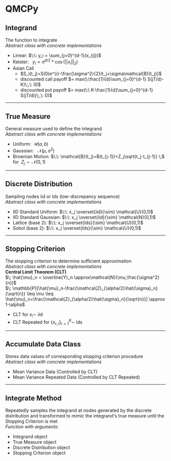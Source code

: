 # QMCPy 

## Integrand
The function to integrate<br>
*Abstract class with concrete implementations*
- Linear: $\:\: y_i = \sum_{j=0}^{d-1}(x_{ij})$
- Keister: $\:\: y_i = \pi^{d/2} * \cos(||x_i||_2)$
- Asian Call
  - $S_i(t_j)=S(0)e^{(r-\frac{\sigma^2}{2})t_j+\sigma\mathcal{B}(t_j)}$
  - discounted call payoff $= max(\:\frac{1}{d}\sum_{j=0}^{d-1} S(jT/d)-K)\;,\: 0)$
  - discounted put payoff $= max(\:\ K-\frac{1}{d}\sum_{j=0}^{d-1} S(jT/d))\;,\: 0)$

<hr>

## True Measure
General measure used to define the integrand<br>
*Abstract class with concrete implementations*
- Uniform:$\:\: \mathcal{U}(a,b)$
- Gaussian: $\:\: \mathcal{N}(\mu,\sigma^2)$
- Brownian Motion: $\:\: \mathcal{B}(t_j)=B(t_{j-1})+Z_j\sqrt{t_j-t_{j-1}} \;$ for $\;Z_j \sim \mathcal{N}(0,1)$

<hr>

## Discrete Distribution
Sampling nodes iid or lds (low-discrepancy sequence)<br>
*Abstract class with concrete implementations*
- IID Standard Uniform: $\:\: x_j \overset{iid}{\sim}   \mathcal{U}(0,1)$
- IID Standard Gaussian: $\:\: x_j \overset{iid}{\sim}   \mathcal{N}(0,1)$
- Lattice (base 2): $\:\: x_j  \overset{lds}{\sim}    \mathcal{U}(0,1)$
- Sobol (base 2): $\:\: x_j \overset{lds}{\sim}    \mathcal{U}(0,1)$


<hr>

## Stopping Criterion
The stopping criterion to determine sufficient approximation<br>
*Abstract class with concrete implementations*
<br><b>Central Limit Theorem (CLT)</b><br>
$\; \hat{\mu}_n = \overline{Y}_n \approx\mathcal{N}(\mu,\frac{\sigma^2}{n})$<br> 
$\; \mathbb{P}[\hat{\mu}_n-\frac{\mathcal{Z}_{\alpha/2}\hat{\sigma}_n}{\sqrt{n}} \leq \mu \leq \hat{\mu}_n+\frac{\mathcal{Z}_{\alpha/2}\hat{\sigma}_n}{\sqrt{n}}] \approx 1-\alpha$
- CLT for $x_i\sim$ iid
- CLT Repeated for $\{x_{r,i}\}_{r=1}^R \sim$ lds

<hr>   

## Accumulate Data Class
Stores data values of corresponding  stopping criterion procedure<br>
*Abstract class with concrete implementations*
- Mean Variance Data (Controlled by CLT)
- Mean Variance Repeated Data (Controlled by CLT Repeated)

<hr>

## Integrate Method
Repeatedly samples the integrand at nodes generated by the discrete distribution and transformed to mimic the integrand's true measure until the Stopping Criterion is met<br>
*Function with arguments:*
- Integrand object
- True Measure object
- Discrete Distribution object
- Stopping Criterion object